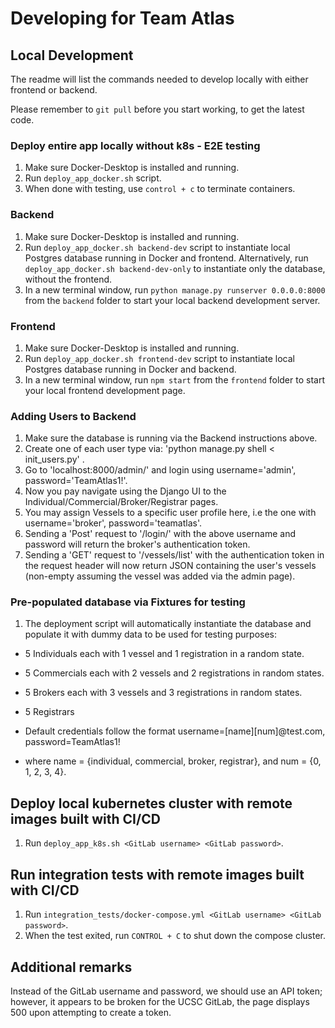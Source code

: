 # Developing for Team Atlas

## Local Development
The readme will list the commands needed to develop locally with either frontend or backend.

Please remember to `git pull` before you start working, to get the latest code.

### Deploy entire app locally without k8s - E2E testing
1. Make sure Docker-Desktop is installed and running.
2. Run `deploy_app_docker.sh` script.
3. When done with testing, use `control + c` to terminate containers.

### Backend
1. Make sure Docker-Desktop is installed and running.
2. Run `deploy_app_docker.sh backend-dev` script to instantiate local Postgres database running in Docker and frontend. Alternatively, run `deploy_app_docker.sh backend-dev-only` to instantiate only the database, without the frontend.
3. In a new terminal window, run `python manage.py runserver 0.0.0.0:8000` from the `backend` folder to start your local backend development server.

### Frontend
1. Make sure Docker-Desktop is installed and running.
2. Run `deploy_app_docker.sh frontend-dev` script to instantiate local Postgres database running in Docker and backend.
3. In a new terminal window, run `npm start` from the `frontend` folder to start your local frontend development page.

### Adding Users to Backend
1. Make sure the database is running via the Backend instructions above.
2. Create one of each user type via: 'python manage.py shell < init_users.py' .
3. Go to 'localhost:8000/admin/' and login using username='admin', password='TeamAtlas1!'.
4. Now you pay navigate using the Django UI to the Individual/Commercial/Broker/Registrar pages.
5. You may assign Vessels to a specific user profile here, i.e the one with  username='broker', password='teamatlas'.
6. Sending a 'Post' request to '/login/' with the above username and password will return the broker's authentication token.
7. Sending a 'GET' request to '/vessels/list' with the authentication token in the request header will now return JSON containing the user's vessels (non-empty assuming the vessel was added via the admin page).

### Pre-populated database via Fixtures for testing
1. The deployment script will automatically instantiate the database and populate it with dummy data to be used for testing purposes:
- 5 Individuals each with 1 vessel and 1 registration in a random state.
- 5 Commercials each with 2 vessels and 2 registrations in random states.
- 5 Brokers each with 3 vessels and 3 registrations in random states.
- 5 Registrars 

- Default credentials follow the format username=[name][num]@test.com, password=TeamAtlas1!
- where name = {individual, commercial, broker, registrar}, and num = {0, 1, 2, 3, 4}.
## Deploy local kubernetes cluster with remote images built with CI/CD
1. Run `deploy_app_k8s.sh <GitLab username> <GitLab password>`.

## Run integration tests with remote images built with CI/CD
1. Run `integration_tests/docker-compose.yml <GitLab username> <GitLab password>`.
2. When the test exited, run `CONTROL + C` to shut down the compose cluster.

## Additional remarks
Instead of the GitLab username and password, we should use an API token; however, it appears to be broken for the UCSC GitLab, the page displays 500 upon attempting to create a token.
